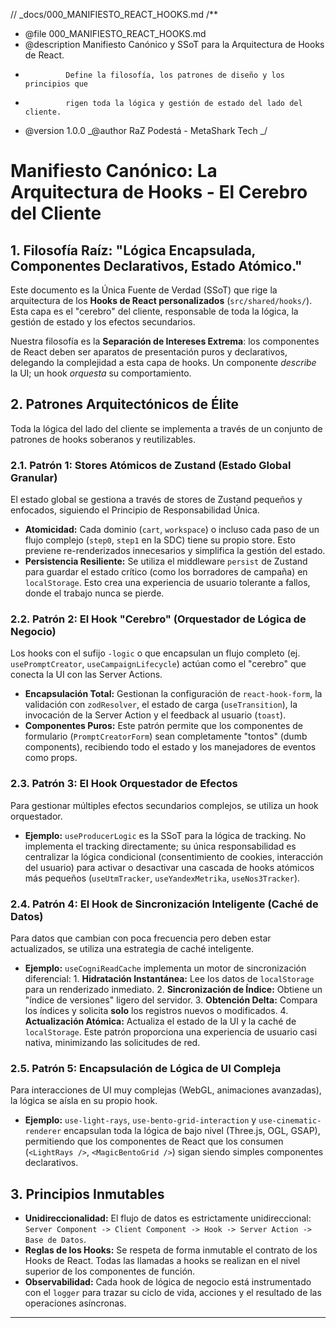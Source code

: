 // \_docs/000_MANIFIESTO_REACT_HOOKS.md
/\*\*

- @file 000_MANIFIESTO_REACT_HOOKS.md
- @description Manifiesto Canónico y SSoT para la Arquitectura de Hooks de React.
-              Define la filosofía, los patrones de diseño y los principios que
-              rigen toda la lógica y gestión de estado del lado del cliente.
- @version 1.0.0
  _@author RaZ Podestá - MetaShark Tech
  _/

# Manifiesto Canónico: La Arquitectura de Hooks - El Cerebro del Cliente

## 1. Filosofía Raíz: "Lógica Encapsulada, Componentes Declarativos, Estado Atómico."

Este documento es la Única Fuente de Verdad (SSoT) que rige la arquitectura de los **Hooks de React personalizados** (`src/shared/hooks/`). Esta capa es el "cerebro" del cliente, responsable de toda la lógica, la gestión de estado y los efectos secundarios.

Nuestra filosofía es la **Separación de Intereses Extrema**: los componentes de React deben ser aparatos de presentación puros y declarativos, delegando la complejidad a esta capa de hooks. Un componente _describe_ la UI; un hook _orquesta_ su comportamiento.

## 2. Patrones Arquitectónicos de Élite

Toda la lógica del lado del cliente se implementa a través de un conjunto de patrones de hooks soberanos y reutilizables.

### 2.1. Patrón 1: Stores Atómicos de Zustand (Estado Global Granular)

El estado global se gestiona a través de stores de Zustand pequeños y enfocados, siguiendo el Principio de Responsabilidad Única.

- **Atomicidad:** Cada dominio (`cart`, `workspace`) o incluso cada paso de un flujo complejo (`step0`, `step1` en la SDC) tiene su propio store. Esto previene re-renderizados innecesarios y simplifica la gestión del estado.
- **Persistencia Resiliente:** Se utiliza el middleware `persist` de Zustand para guardar el estado crítico (como los borradores de campaña) en `localStorage`. Esto crea una experiencia de usuario tolerante a fallos, donde el trabajo nunca se pierde.

### 2.2. Patrón 2: El Hook "Cerebro" (Orquestador de Lógica de Negocio)

Los hooks con el sufijo `-logic` o que encapsulan un flujo completo (ej. `usePromptCreator`, `useCampaignLifecycle`) actúan como el "cerebro" que conecta la UI con las Server Actions.

- **Encapsulación Total:** Gestionan la configuración de `react-hook-form`, la validación con `zodResolver`, el estado de carga (`useTransition`), la invocación de la Server Action y el feedback al usuario (`toast`).
- **Componentes Puros:** Este patrón permite que los componentes de formulario (`PromptCreatorForm`) sean completamente "tontos" (dumb components), recibiendo todo el estado y los manejadores de eventos como props.

### 2.3. Patrón 3: El Hook Orquestador de Efectos

Para gestionar múltiples efectos secundarios complejos, se utiliza un hook orquestador.

- **Ejemplo:** `useProducerLogic` es la SSoT para la lógica de tracking. No implementa el tracking directamente; su única responsabilidad es centralizar la lógica condicional (consentimiento de cookies, interacción del usuario) para activar o desactivar una cascada de hooks atómicos más pequeños (`useUtmTracker`, `useYandexMetrika`, `useNos3Tracker`).

### 2.4. Patrón 4: El Hook de Sincronización Inteligente (Caché de Datos)

Para datos que cambian con poca frecuencia pero deben estar actualizados, se utiliza una estrategia de caché inteligente.

- **Ejemplo:** `useCogniReadCache` implementa un motor de sincronización diferencial: 1. **Hidratación Instantánea:** Lee los datos de `localStorage` para un renderizado inmediato. 2. **Sincronización de Índice:** Obtiene un "índice de versiones" ligero del servidor. 3. **Obtención Delta:** Compara los índices y solicita **solo** los registros nuevos o modificados. 4. **Actualización Atómica:** Actualiza el estado de la UI y la caché de `localStorage`.
  Este patrón proporciona una experiencia de usuario casi nativa, minimizando las solicitudes de red.

### 2.5. Patrón 5: Encapsulación de Lógica de UI Compleja

Para interacciones de UI muy complejas (WebGL, animaciones avanzadas), la lógica se aísla en su propio hook.

- **Ejemplo:** `use-light-rays`, `use-bento-grid-interaction` y `use-cinematic-renderer` encapsulan toda la lógica de bajo nivel (Three.js, OGL, GSAP), permitiendo que los componentes de React que los consumen (`<LightRays />`, `<MagicBentoGrid />`) sigan siendo simples componentes declarativos.

## 3. Principios Inmutables

- **Unidireccionalidad:** El flujo de datos es estrictamente unidireccional: `Server Component -> Client Component -> Hook -> Server Action -> Base de Datos`.
- **Reglas de los Hooks:** Se respeta de forma inmutable el contrato de los Hooks de React. Todas las llamadas a hooks se realizan en el nivel superior de los componentes de función.
- **Observabilidad:** Cada hook de lógica de negocio está instrumentado con el `logger` para trazar su ciclo de vida, acciones y el resultado de las operaciones asíncronas.

---
